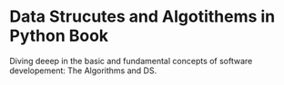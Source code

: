 # Data Strucutes and Algotithems in Python Book 

Diving deeep in the basic and fundamental concepts of software developement: The Algorithms and DS.
